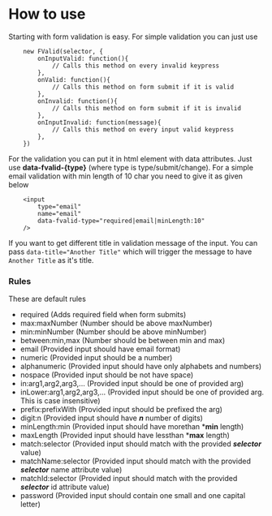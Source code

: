 # How to use

Starting with form validation is easy. For simple validation you can just use

```
	new FValid(selector, {
        onInputValid: function(){
            // Calls this method on every invalid keypress
        },
        onValid: function(){
            // Calls this method on form submit if it is valid
        },
        onInvalid: function(){
            // Calls this method on form submit if it is invalid
        },
        onInputInvalid: function(message){
            // Calls this method on every input valid keypress
        },
    })

```



For the validation you can put it in html element with data attributes. Just use **data-fvalid-{type}** (where type is type/submit/change). For a simple email validation with min length of 10 char you need to give it as given below

```
	<input 
        type="email" 
        name="email"
		data-fvalid-type="required|email|minLength:10" 
	/>
``` 

If you want to get different title in validation message of the input. You can pass ```data-title="Another Title"``` which will trigger the message to have ```Another Title``` as it's title.


### Rules

These are default rules

 - required  (Adds required field when form submits)
 - max:maxNumber  (Number should be above maxNumber)
 - min:minNumber  (Number should be above minNumber)
 - between:min,max  (Number should be between min and max)
 - email  (Provided input should have email format)
 - numeric  (Provided input should be a number)
 - alphanumeric  (Provided input should have only alphabets and numbers)
 - nospace  (Provided input should be not have space)
 - in:arg1,arg2,arg3,...  (Provided input should be one of provided arg)
 - inLower:arg1,arg2,arg3,...  (Provided input should be one of provided arg. This is case insensitive)
 - prefix:prefixWith  (Provided input should be prefixed the arg)
 - digit:n  (Provided input should have ***n*** number of digits)
 - minLength:min  (Provided input should have morethan ***min** length)
 - maxLength  (Provided input should have lessthan ***max** length)
 - match:selector  (Provided input should match with the provided ***selector*** value)
 - matchName:selector  (Provided input should match with the provided ***selector*** name attribute value)
 - matchId:selector  (Provided input should match with the provided ***selector*** id attribute value)
 - password  (Provided input should contain one small and one capital letter)
